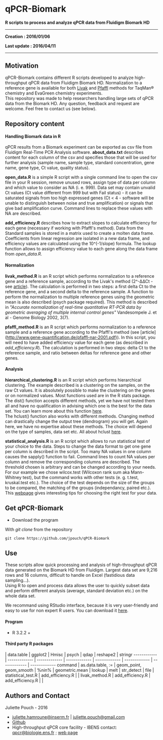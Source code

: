 # qPCR-Biomark
**R scripts to process and analyze qPCR data from Fluidigm Biomark HD**

---

**Creation : 2016/01/06**

**Last update : 2016/04/11**

---

## Motivation

qPCR-Biomark contains different R scripts developed to analyze high-throughput qPCR data from Fluidigm Biomark HD.
Normalization to a reference gene is available for both [Livak](http://www.gene-quantification.de/livak-2001.pdf) and [Pfaffl](http://www.gene-quantification.de/pfaffl-nar-2001.pdf) methods for TaqMan® chemistry and EvaGreen chemistry experiments.  
This repository was made to help researchers handling large sets of qPCR data from the Biomark HD. Any question, feedback and request are welcome. Feel free to contact us (see below).


## Repository content

#### Handling Biomark data in R

qPCR results from a Biomark experiment can be exported as csv file from Fluidigm Real-Time PCR Analysis software.
**about_data.txt** describes content for each column of the csv and specifies those that will be used for further analysis (sample name, sample type, standard concentration, gene name, gene type, Ct value, quality status).

**open_data.R** is a simple R script with a single command line to open the csv file in your R session, remove unused rows, assign type of data per column and which value to consider as NA (i. e. 999).
Data set may contain unvalid Ct values (Ct value different from 999 but with Fail status) - it can be saturated signals from too high expressed genes (Ct < 4 - software will be unable to distinguish between noise and true amplification) or signals that give bad amplification curve.
Command lines to replace these values with NA are described.

**add_efficiency.R** describes how to extract slopes to calculate efficiency for each gene (necessary if working with Pfaffl's method).
Data from the Standard samples is stored in a matrix used to create a molten data frame. Coefficients from linear regression are isolated in a new data frame, and efficiency values are calculated using the 10^(-1/slope) formula. The lookup function allows to assign efficiency value to each gene along the data frame from *open_data.R*.

#### Normalization

**livak_method.R** is an R script which performs normalization to a reference gene and a reference sample, according to the Livak's method (2^-∆∆Ct - see [article](http://www.gene-quantification.de/livak-2001.pdf)). The calculation is performed in two steps: a first delta Ct to the reference gene, and a second delta to the reference sample.
A function to perform the normalization to multiple reference genes using the geometric mean is also described (psych package required). This method is described in *"Accurate normalization of real-time quantitative RT-PCR data by geometric averaging of multiple internal control genes"* Vandesompele J. et al - Genome Biology 2002, 3(7).

**pfaffl_method.R** is an R script which performs normalization to a reference sample and a reference gene according to the Pfaffl's method (see [article] (http://www.gene-quantification.de/pfaffl-nar-2001.pdf)). In this script, you will need to have added efficiency value for each gene (as described in *add_efficiency.R*). The calculation is performed in two steps: delta Ct to the reference sample, and ratio between deltas for reference gene and other genes.

#### Analysis

**hierarchical_clustering.R** is an R script which performs hierarchical clustering. The example described is a clustering on the samples, on the raw Ct values. It is absolutely possible to make the clustering on the genes or on normalized values.
Most functions used are in the R stats package.  
The dist() function accepts different methods, yet we have not tested them all and have no qualification in advising which one is the best for the data set. You can learn more about this function [here](https://stat.ethz.ch/R-manual/R-devel/library/stats/html/dist.html).  
The hclust() function also works with different methods. Changing method can drastically change the output tree (dendrogram) you will get. Again here, we have no expertise about these methods. The choice will depend on the type of samples, data set etc. All about hclust [here](https://stat.ethz.ch/R-manual/R-devel/library/stats/html/hclust.html).

**statistical_analysis.R** is an R script which allows to run statistical test of your choice to the data.
Steps to change the data format to get one gene per column is described in the script.
Too many NA values in one column causes the sapply() function to fail. Command lines to count NA values per column and remove the corresponding columns are described. The threshold chosen is arbitrary and can be changed according to your needs.
For our example we chose wilcox.test (Wilcoxon rank sum aka Mann-Whitney test), but the command works with other tests (e. g. t.test, kruskal.test etc.). The choice of the test depends on the size of the groups to be compared, the matching of the groups (independancy, paired etc.). This [webpage](http://www.biostathandbook.com/testchoice.html) gives interesting tips for choosing the right test for your data.

## Get qPCR-Biomark

* Download the program

With *git clone* from the repository
 
```	git clone https://github.com/jpouch/qPCR-Biomark ```


## Use

These scripts allow quick processing and analysis of high-throughput qPCR data generated on the Biomark HD from Fluidigm.
Largest data set are 9,216 rows and 16 columns, difficult to handle on Excel (fastidious data sampling...).  
Using R to open and process data allows the user to quickly subset data and perform different analysis (average, standard deviation etc.) on the whole data set.

We recommand using RStudio interface, because it is very user-friendly and easy to use for non expert R users.
You can download it [here](https://www.rstudio.com/products/rstudio/download/).

#### Program

* R 3.2.2 +

#### Third party R packages

 | data.table | ggplot2 | Hmisc | psych | qdap | reshape2 | stringr
------------ | ------------- | ------------- | ------------- | ------------- | ------------- | ------------- | -------------
command | as.data.table, := | geom_point, geom_smooth | %nin% | geometric.mean | lookup | melt | str_detect |
file | statistical_test.R | add_efficiency.R |  | livak_method.R | add_efficiency.R | add_efficiency.R | |

## Authors and Contact

Juliette Pouch - 2016
* <juliette.hamroune@inserm.fr> | <juliette.pouch@gmail.com>
* [Github](https://github.com/jpouch)
* High-throughput qPCR core facility - IBENS contact: <qpcr@biologie.ens.fr> ; [web page](http://www.ibens.ens.fr/spip.php?rubrique46)
